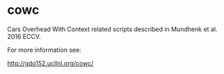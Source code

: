 # cowc
Cars Overhead With Context related scripts described in Mundhenk et al. 2016 ECCV. 

For more information see: 

http://gdo152.ucllnl.org/cowc/
